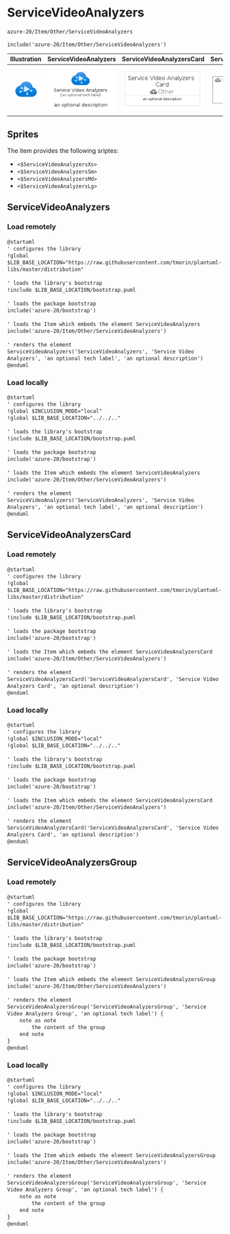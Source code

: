 # ServiceVideoAnalyzers


```text
azure-20/Item/Other/ServiceVideoAnalyzers
```

```text
include('azure-20/Item/Other/ServiceVideoAnalyzers')
```



| Illustration | ServiceVideoAnalyzers | ServiceVideoAnalyzersCard | ServiceVideoAnalyzersGroup |
| :---: | :---: | :---: | :---: |
| ![illustration for Illustration](../../../azure-20/Item/Other/ServiceVideoAnalyzers.png) | ![illustration for ServiceVideoAnalyzers](../../../azure-20/Item/Other/ServiceVideoAnalyzers.Local.png) | ![illustration for ServiceVideoAnalyzersCard](../../../azure-20/Item/Other/ServiceVideoAnalyzersCard.Local.png) | ![illustration for ServiceVideoAnalyzersGroup](../../../azure-20/Item/Other/ServiceVideoAnalyzersGroup.Local.png) |



## Sprites
The item provides the following sriptes:

- `<$ServiceVideoAnalyzersXs>`
- `<$ServiceVideoAnalyzersSm>`
- `<$ServiceVideoAnalyzersMd>`
- `<$ServiceVideoAnalyzersLg>`





## ServiceVideoAnalyzers

### Load remotely
```plantuml
@startuml
' configures the library
!global $LIB_BASE_LOCATION="https://raw.githubusercontent.com/tmorin/plantuml-libs/master/distribution"

' loads the library's bootstrap
!include $LIB_BASE_LOCATION/bootstrap.puml

' loads the package bootstrap
include('azure-20/bootstrap')

' loads the Item which embeds the element ServiceVideoAnalyzers
include('azure-20/Item/Other/ServiceVideoAnalyzers')

' renders the element
ServiceVideoAnalyzers('ServiceVideoAnalyzers', 'Service Video Analyzers', 'an optional tech label', 'an optional description')
@enduml
```

### Load locally
```plantuml
@startuml
' configures the library
!global $INCLUSION_MODE="local"
!global $LIB_BASE_LOCATION="../../.."

' loads the library's bootstrap
!include $LIB_BASE_LOCATION/bootstrap.puml

' loads the package bootstrap
include('azure-20/bootstrap')

' loads the Item which embeds the element ServiceVideoAnalyzers
include('azure-20/Item/Other/ServiceVideoAnalyzers')

' renders the element
ServiceVideoAnalyzers('ServiceVideoAnalyzers', 'Service Video Analyzers', 'an optional tech label', 'an optional description')
@enduml
```

## ServiceVideoAnalyzersCard

### Load remotely
```plantuml
@startuml
' configures the library
!global $LIB_BASE_LOCATION="https://raw.githubusercontent.com/tmorin/plantuml-libs/master/distribution"

' loads the library's bootstrap
!include $LIB_BASE_LOCATION/bootstrap.puml

' loads the package bootstrap
include('azure-20/bootstrap')

' loads the Item which embeds the element ServiceVideoAnalyzersCard
include('azure-20/Item/Other/ServiceVideoAnalyzers')

' renders the element
ServiceVideoAnalyzersCard('ServiceVideoAnalyzersCard', 'Service Video Analyzers Card', 'an optional description')
@enduml
```

### Load locally
```plantuml
@startuml
' configures the library
!global $INCLUSION_MODE="local"
!global $LIB_BASE_LOCATION="../../.."

' loads the library's bootstrap
!include $LIB_BASE_LOCATION/bootstrap.puml

' loads the package bootstrap
include('azure-20/bootstrap')

' loads the Item which embeds the element ServiceVideoAnalyzersCard
include('azure-20/Item/Other/ServiceVideoAnalyzers')

' renders the element
ServiceVideoAnalyzersCard('ServiceVideoAnalyzersCard', 'Service Video Analyzers Card', 'an optional description')
@enduml
```

## ServiceVideoAnalyzersGroup

### Load remotely
```plantuml
@startuml
' configures the library
!global $LIB_BASE_LOCATION="https://raw.githubusercontent.com/tmorin/plantuml-libs/master/distribution"

' loads the library's bootstrap
!include $LIB_BASE_LOCATION/bootstrap.puml

' loads the package bootstrap
include('azure-20/bootstrap')

' loads the Item which embeds the element ServiceVideoAnalyzersGroup
include('azure-20/Item/Other/ServiceVideoAnalyzers')

' renders the element
ServiceVideoAnalyzersGroup('ServiceVideoAnalyzersGroup', 'Service Video Analyzers Group', 'an optional tech label') {
    note as note
        the content of the group
    end note
}
@enduml
```

### Load locally
```plantuml
@startuml
' configures the library
!global $INCLUSION_MODE="local"
!global $LIB_BASE_LOCATION="../../.."

' loads the library's bootstrap
!include $LIB_BASE_LOCATION/bootstrap.puml

' loads the package bootstrap
include('azure-20/bootstrap')

' loads the Item which embeds the element ServiceVideoAnalyzersGroup
include('azure-20/Item/Other/ServiceVideoAnalyzers')

' renders the element
ServiceVideoAnalyzersGroup('ServiceVideoAnalyzersGroup', 'Service Video Analyzers Group', 'an optional tech label') {
    note as note
        the content of the group
    end note
}
@enduml
```

